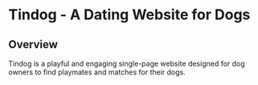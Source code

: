 # Tindog - A Dating Website for Dogs
## Overview
Tindog is a playful and engaging single-page website designed for dog owners to find playmates and matches for their dogs. 
